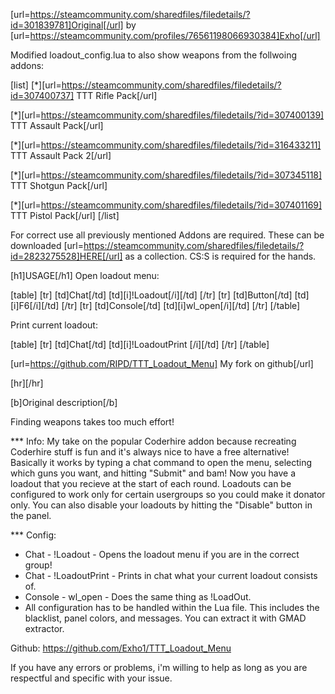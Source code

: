 [url=https://steamcommunity.com/sharedfiles/filedetails/?id=301839781]Original[/url] by [url=https://steamcommunity.com/profiles/76561198066930384]Exho[/url]

Modified loadout_config.lua to also show weapons from the follwoing addons:

[list]
[*][url=https://steamcommunity.com/sharedfiles/filedetails/?id=307400737] TTT Rifle Pack[/url]

[*][url=https://steamcommunity.com/sharedfiles/filedetails/?id=307400139] TTT Assault Pack[/url]

[*][url=https://steamcommunity.com/sharedfiles/filedetails/?id=316433211] TTT Assault Pack 2[/url]

[*][url=https://steamcommunity.com/sharedfiles/filedetails/?id=307345118] TTT Shotgun Pack[/url]

[*][url=https://steamcommunity.com/sharedfiles/filedetails/?id=307401169] TTT Pistol Pack[/url]
[/list]

For correct use all previously mentioned Addons are required. These can be downloaded [url=https://steamcommunity.com/sharedfiles/filedetails/?id=2823275528]HERE[/url] as a collection. CS:S is required for the hands.

[h1]USAGE[/h1]
Open loadout menu:

[table]
    [tr]
        [td]Chat[/td]
        [td][i]!Loadout[/i][/td]
    [/tr]
    [tr]
        [td]Button[/td]
        [td][i]F6[/i][/td]
    [/tr]
    [tr]
        [td]Console[/td]
        [td][i]wl_open[/i][/td]
    [/tr]
[/table]

Print current loadout:

[table]
    [tr]
        [td]Chat[/td]
        [td][i]!LoadoutPrint [/i][/td]
    [/tr]
[/table]


[url=https://github.com/RIPD/TTT_Loadout_Menu] My fork on github[/url]


[hr][/hr]

[b]Original description[/b]


Finding weapons takes too much effort!

*** Info:
My take on the popular Coderhire addon because recreating Coderhire stuff is fun and it's always nice to have a free alternative! Basically it works by typing a chat command to open the menu, selecting which guns you want, and hitting "Submit" and bam! Now you have a loadout that you recieve at the start of each round. Loadouts can be configured to work only for certain usergroups so you could make it donator only. You can also disable your loadouts by hitting the "Disable" button in the panel.

*** Config:
* Chat - !Loadout - Opens the loadout menu if you are in the correct group!
* Chat - !LoadoutPrint - Prints in chat what your current loadout consists of.
* Console - wl_open - Does the same thing as !LoadOut.
* All configuration has to be handled within the Lua file. This includes the blacklist, panel colors, and messages. You can extract it with GMAD extractor.

Github: https://github.com/Exho1/TTT_Loadout_Menu

If you have any errors or problems, i'm willing to help as long as you are respectful and specific with your issue.